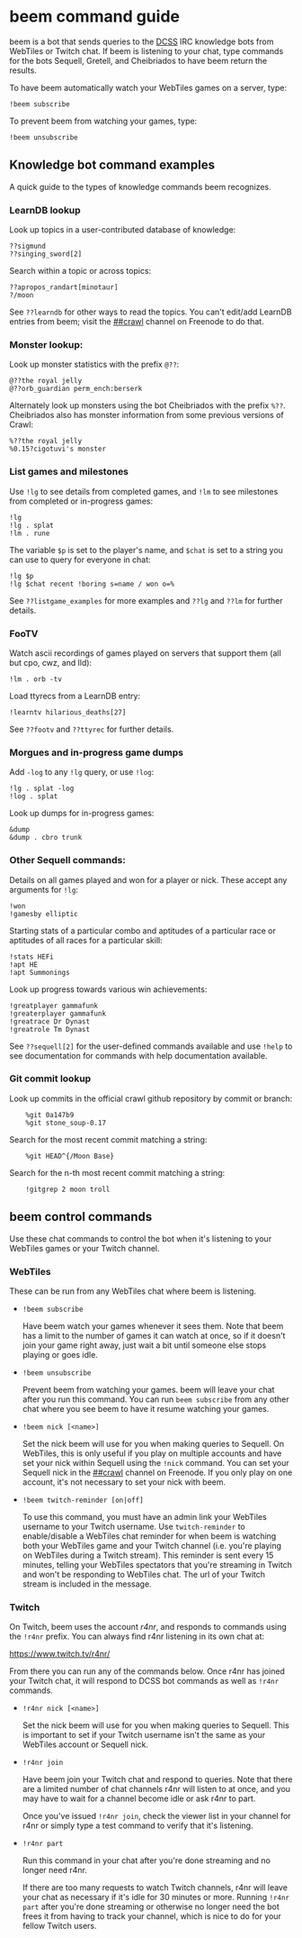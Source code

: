 # beem command guide

beem is a bot that sends queries to the
[DCSS](http://crawl.develz.org/wordpress/) IRC knowledge bots from WebTiles or
Twitch chat. If beem is listening to your chat, type commands for the bots
Sequell, Gretell, and Cheibriados to have beem return the results.

To have beem automatically watch your WebTiles games on a server, type:

    !beem subscribe

To prevent beem from watching your games, type:

    !beem unsubscribe

Knowledge bot command examples
------------------------------

A quick guide to the types of knowledge commands beem recognizes.

### LearnDB lookup

  Look up topics in a user-contributed database of knowledge:

    ??sigmund
    ??singing_sword[2]

  Search within a topic or across topics:

    ??apropos_randart[minotaur]
    ?/moon

  See `??learndb` for other ways to read the topics. You can't edit/add LearnDB
  entries from beem; visit the
  [##crawl](http://webchat.freenode.net/?channels=##crawl) channel on Freenode
  to do that.

### Monster lookup:

  Look up monster statistics with the prefix `@??`:

    @??the royal jelly
    @??orb_guardian perm_ench:berserk

  Alternately look up monsters using the bot Cheibriados with the prefix
  `%??`. Cheibriados also has monster information from some previous versions
  of Crawl:

    %??the royal jelly
    %0.15?cigotuvi's monster

### List games and milestones

  Use `!lg` to see details from completed games, and `!lm` to see milestones
  from completed or in-progress games:

    !lg
    !lg . splat
    !lm . rune

  The variable `$p` is set to the player's name, and `$chat` is set to a string
  you can use to query for everyone in chat:

    !lg $p
    !lg $chat recent !boring s=name / won o=%

  See `??listgame_examples` for more examples and `??lg` and `??lm` for further
  details.

### FooTV

  Watch ascii recordings of games played on servers that support them (all but
  cpo, cwz, and lld):

    !lm . orb -tv

  Load ttyrecs from a LearnDB entry:

    !learntv hilarious_deaths[27]

  See `??footv` and `??ttyrec` for further details.

### Morgues and in-progress game dumps

  Add `-log` to any `!lg` query, or use `!log`:

    !lg . splat -log
    !log . splat

  Look up dumps for in-progress games:

    &dump
    &dump . cbro trunk

### Other Sequell commands:

  Details on all games played and won for a player or nick. These accept any
  arguments for `!lg`:

    !won
    !gamesby elliptic

  Starting stats of a particular combo and aptitudes of a particular race or
  aptitudes of all races for a particular skill:

    !stats HEFi
    !apt HE
    !apt Summonings

  Look up progress towards various win achievements:

    !greatplayer gammafunk
    !greaterplayer gammafunk
    !greatrace Dr Dynast
    !greatrole Tm Dynast

  See `??sequell[2]` for the user-defined commands available and use `!help` to
  see documentation for commands with help documentation available.


### Git commit lookup

  Look up commits in the official crawl github repository by commit or branch:

        %git 0a147b9
        %git stone_soup-0.17

  Search for the most recent commit matching a string:

        %git HEAD^{/Moon Base}

  Search for the n-th most recent commit matching a string:

        !gitgrep 2 moon troll


beem control commands
---------------------

Use these chat commands to control the bot when it's listening to your WebTiles
games or your Twitch channel.

### WebTiles

These can be run from any WebTiles chat where beem is listening.

- `!beem subscribe`

  Have beem watch your games whenever it sees them. Note that beem has a limit
  to the number of games it can watch at once, so if it doesn't join your game
  right away, just wait a bit until someone else stops playing or goes idle.

- `!beem unsubscribe`

  Prevent beem from watching your games. beem will leave your chat after you
  run this command. You can run `beem subscribe` from any other chat where you
  see beem to have it resume watching your games.

- `!beem nick [<name>]`

  Set the nick beem will use for you when making queries to Sequell. On
  WebTiles, this is only useful if you play on multiple accounts and have set
  your nick within Sequell using the `!nick` command. You can set your Sequell
  nick in the [##crawl](http://webchat.freenode.net/?channels=##crawl) channel
  on Freenode. If you only play on one account, it's not necessary to set your
  nick with beem.

- `!beem twitch-reminder [on|off]`

  To use this command, you must have an admin link your WebTiles username to
  your Twitch username. Use `twitch-reminder` to enable/disable a WebTiles chat
  reminder for when beem is watching both your WebTiles game and your Twitch
  channel (i.e. you're playing on WebTiles during a Twitch stream). This
  reminder is sent every 15 minutes, telling your WebTiles spectators that
  you're streaming in Twitch and won't be responding to WebTiles chat. The url
  of your Twitch stream is included in the message.

### Twitch

On Twitch, beem uses the account *r4nr*, and responds to commands using the
`!r4nr` prefix. You can always find r4nr listening in its own chat at:

https://www.twitch.tv/r4nr/

From there you can run any of the commands below. Once r4nr has joined your
Twitch chat, it will respond to DCSS bot commands as well as `!r4nr` commands.

- `!r4nr nick [<name>]`

  Set the nick beem will use for you when making queries to Sequell. This is
  important to set if your Twitch username isn't the same as your WebTiles
  account or Sequell nick.

- `!r4nr join`

  Have beem join your Twitch chat and respond to queries. Note that there are a
  limited number of chat channels r4nr will listen to at once, and you may have
  to wait for a channel become idle or ask r4nr to part.

  Once you've issued `!r4nr join`, check the viewer list in your channel for
  r4nr or simply type a test command to verify that it's listening.

- `!r4nr part`

  Run this command in your chat after you're done streaming and no longer need
  r4nr.

  If there are too many requests to watch Twitch channels, r4nr will leave your
  chat as necessary if it's idle for 30 minutes or more. Running `!r4nr part`
  after you're done streaming or otherwise no longer need the bot frees it from
  having to track your channel, which is nice to do for your fellow Twitch
  users.
